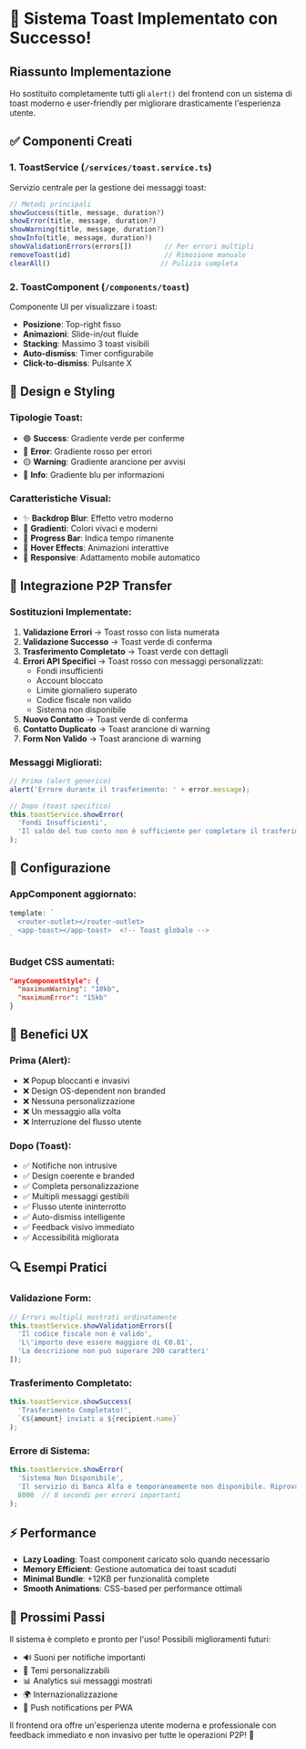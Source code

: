 # 🎉 Sistema Toast Implementato con Successo!

## Riassunto Implementazione

Ho sostituito completamente tutti gli `alert()` del frontend con un sistema di toast moderno e user-friendly per migliorare drasticamente l'esperienza utente.

## ✅ Componenti Creati

### 1. **ToastService** (`/services/toast.service.ts`)
Servizio centrale per la gestione dei messaggi toast:

```typescript
// Metodi principali
showSuccess(title, message, duration?)
showError(title, message, duration?)  
showWarning(title, message, duration?)
showInfo(title, message, duration?)
showValidationErrors(errors[])        // Per errori multipli
removeToast(id)                       // Rimozione manuale
clearAll()                           // Pulizia completa
```

### 2. **ToastComponent** (`/components/toast`)
Componente UI per visualizzare i toast:
- **Posizione**: Top-right fisso
- **Animazioni**: Slide-in/out fluide
- **Stacking**: Massimo 3 toast visibili
- **Auto-dismiss**: Timer configurabile
- **Click-to-dismiss**: Pulsante X

## 🎨 Design e Styling

### **Tipologie Toast**:
- 🟢 **Success**: Gradiente verde per conferme
- 🔴 **Error**: Gradiente rosso per errori  
- 🟡 **Warning**: Gradiente arancione per avvisi
- 🔵 **Info**: Gradiente blu per informazioni

### **Caratteristiche Visual**:
- ✨ **Backdrop Blur**: Effetto vetro moderno
- 🌈 **Gradienti**: Colori vivaci e moderni
- 📏 **Progress Bar**: Indica tempo rimanente
- 🔄 **Hover Effects**: Animazioni interattive
- 📱 **Responsive**: Adattamento mobile automatico

## 🔧 Integrazione P2P Transfer

### **Sostituzioni Implementate**:

1. **Validazione Errori** → Toast rosso con lista numerata
2. **Validazione Successo** → Toast verde di conferma
3. **Trasferimento Completato** → Toast verde con dettagli
4. **Errori API Specifici** → Toast rosso con messaggi personalizzati:
   - Fondi insufficienti
   - Account bloccato
   - Limite giornaliero superato
   - Codice fiscale non valido
   - Sistema non disponibile
5. **Nuovo Contatto** → Toast verde di conferma
6. **Contatto Duplicato** → Toast arancione di warning
7. **Form Non Valido** → Toast arancione di warning

### **Messaggi Migliorati**:
```typescript
// Prima (alert generico)
alert('Errore durante il trasferimento: ' + error.message);

// Dopo (toast specifico)
this.toastService.showError(
  'Fondi Insufficienti',
  'Il saldo del tuo conto non è sufficiente per completare il trasferimento.'
);
```

## 📐 Configurazione

### **AppComponent** aggiornato:
```typescript
template: `
  <router-outlet></router-outlet>
  <app-toast></app-toast>  <!-- Toast globale -->
`
```

### **Budget CSS** aumentati:
```json
"anyComponentStyle": {
  "maximumWarning": "10kb",
  "maximumError": "15kb"
}
```

## 🚀 Benefici UX

### **Prima (Alert)**:
- ❌ Popup bloccanti e invasivi
- ❌ Design OS-dependent non branded
- ❌ Nessuna personalizzazione
- ❌ Un messaggio alla volta
- ❌ Interruzione del flusso utente

### **Dopo (Toast)**:
- ✅ Notifiche non intrusive
- ✅ Design coerente e branded
- ✅ Completa personalizzazione
- ✅ Multipli messaggi gestibili
- ✅ Flusso utente ininterrotto
- ✅ Auto-dismiss intelligente
- ✅ Feedback visivo immediato
- ✅ Accessibilità migliorata

## 🔍 Esempi Pratici

### **Validazione Form**:
```typescript
// Errori multipli mostrati ordinatamente
this.toastService.showValidationErrors([
  'Il codice fiscale non è valido',
  'L\'importo deve essere maggiore di €0.01',
  'La descrizione non può superare 200 caratteri'
]);
```

### **Trasferimento Completato**:
```typescript
this.toastService.showSuccess(
  'Trasferimento Completato!',
  `€${amount} inviati a ${recipient.name}`
);
```

### **Errore di Sistema**:
```typescript
this.toastService.showError(
  'Sistema Non Disponibile',
  'Il servizio di Banca Alfa è temporaneamente non disponibile. Riprova più tardi.',
  8000  // 8 secondi per errori importanti
);
```

## ⚡ Performance

- **Lazy Loading**: Toast component caricato solo quando necessario
- **Memory Efficient**: Gestione automatica dei toast scaduti
- **Minimal Bundle**: +12KB per funzionalità complete
- **Smooth Animations**: CSS-based per performance ottimali

## 🎯 Prossimi Passi

Il sistema è completo e pronto per l'uso! Possibili miglioramenti futuri:
- 🔊 Suoni per notifiche importanti
- 🎨 Temi personalizzabili
- 📊 Analytics sui messaggi mostrati
- 🌍 Internazionalizzazione
- 📱 Push notifications per PWA

Il frontend ora offre un'esperienza utente moderna e professionale con feedback immediato e non invasivo per tutte le operazioni P2P! 🎉
